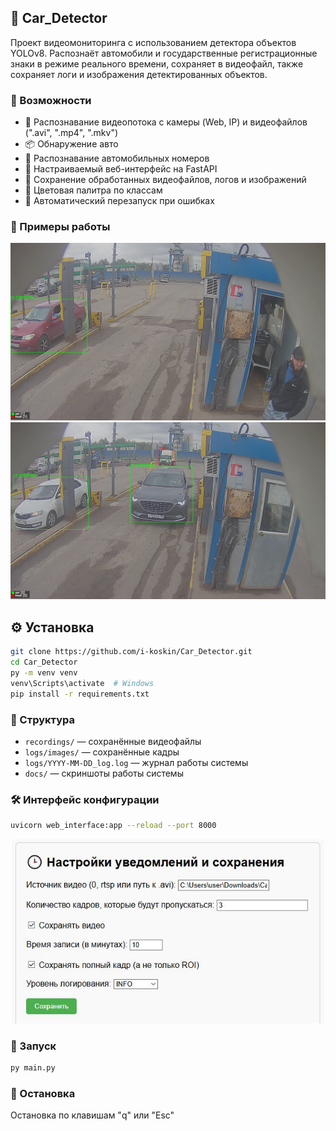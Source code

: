 ## 🚨 Car_Detector

Проект видеомониторинга с использованием детектора объектов YOLOv8. Распознаёт автомобили и государственные регистрационные знаки в режиме реального времени, сохраняет в видеофайл, также сохраняет логи и изображения детектированных объектов.

### 🔧 Возможности

- 🎥 Распознавание видеопотока с камеры (Web, IP) и видеофайлов (".avi", ".mp4", ".mkv")
- 📦 Обнаружение авто
- 🔢 Распознавание автомобильных номеров
- 🧠 Настраиваемый веб-интерфейс на FastAPI
- 📁 Сохранение обработанных видеофайлов, логов и изображений
- 🎨 Цветовая палитра по классам
- 🔄 Автоматический перезапуск при ошибках

### 📸 Примеры работы

<p align="center">
<img src="./docs/2025-06-30_12-17-50_truck%20%5BE726KE156%5D.jpg" width="900">
<img src="./docs/2025-06-30_12-19-09_truck%20%5BX653TA750%5D.jpg" width="900">
</p>

## ⚙️ Установка

```bash
git clone https://github.com/i-koskin/Car_Detector.git
cd Car_Detector
py -m venv venv
venv\Scripts\activate  # Windows
pip install -r requirements.txt
```

### 📁 Структура

- `recordings/` — сохранённые видеофайлы
- `logs/images/` — сохранённые кадры
- `logs/YYYY-MM-DD_log.log` — журнал работы системы
- `docs/` — скриншоты работы системы

### 🛠️ Интерфейс конфигурации

```bash
uvicorn web_interface:app --reload --port 8000
```
<p align="center">
<img src="./docs/web_interface.JPG" width="500">
</p>

### 🚀 Запуск

```bash
py main.py
```

### 🛑 Остановка

Остановка по клавишам "q" или "Esc"
